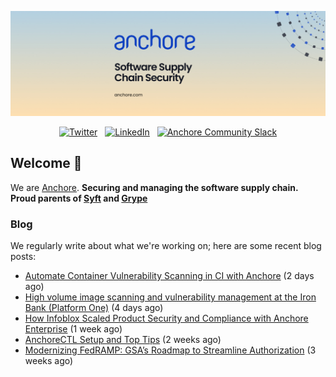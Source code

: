 <p align="center">
  <a href="https://anchore.com" target="_blank"><img src="https://raw.githubusercontent.com/anchore/.github/main/.github/banner.jpg"></a>
</p>
<p align="center">
  &nbsp;<a href="https://twitter.com/anchore" target="_blank"><img alt="Twitter" src="https://img.shields.io/badge/Twitter-303030?style=for-the-badge&logo=x&logoColor=%23ffffff"></a>&nbsp;
  &nbsp;<a href="https://www.linkedin.com/company/anchore" target="_blank"><img alt="LinkedIn" src="https://img.shields.io/badge/LinkedIn-1667be?style=for-the-badge&logo=linkedin&logoColor=%23ffffff"></a>&nbsp;
  &nbsp;<a href="https://anchore.com/slack" target="_blank"><img alt="Anchore Community Slack" src="https://img.shields.io/badge/Slack-4A154B?style=for-the-badge&logo=slack&logoColor=white"></a>&nbsp;
</p>

## Welcome 👋

We are [Anchore](https://anchore.com/).
**Securing and managing the software supply chain. Proud parents of [Syft](https://github.com/anchore/syft) and [Grype](https://github.com/anchore/grype)**

### Blog 

We regularly write about what we're working on; here are some recent blog posts:


- [Automate Container Vulnerability Scanning in CI with Anchore](https://anchore.com/blog/automate-container-vulnerability-scanning-in-continuous-integration-ci-with-anchore/) (2 days ago)
- [High volume image scanning and vulnerability management at the Iron Bank (Platform One)](https://anchore.com/blog/platform-one-iron-bank-case-study-container-scanning-vulnerablity-management/) (4 days ago)
- [How Infoblox Scaled Product Security and Compliance with Anchore Enterprise](https://anchore.com/blog/infoblox-scales-product-security-compliance-with-anchore/) (1 week ago)
- [AnchoreCTL Setup and Top Tips](https://anchore.com/blog/anchorectl-setup-and-top-tips/) (2 weeks ago)
- [Modernizing FedRAMP: GSA’s Roadmap to Streamline Authorization](https://anchore.com/blog/fedramp-compliance-modernization-2024-update/) (3 weeks ago)
